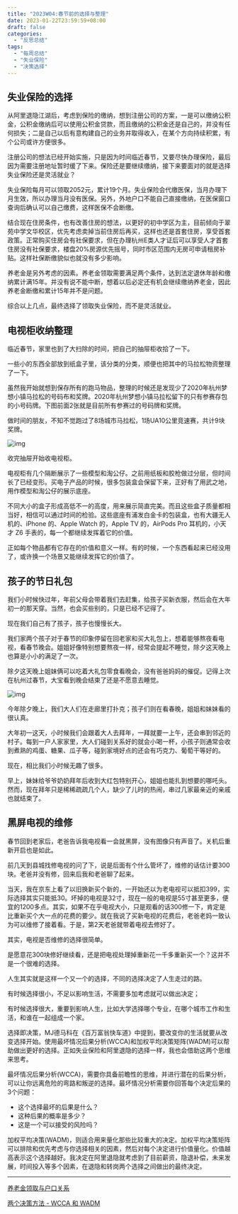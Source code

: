 ```yaml
---
title: "2023W04:春节前的选择与整理"
date: 2023-01-22T23:59:59+08:00
draft: false
categories:
  - "反思总结"
tags:
  - "每周总结"
  - "失业保险"
  - "决策选择"
---
```


## 失业保险的选择

从阿里退隐江湖后，考虑到保险的缴纳，想到注册公司的方案，一是可以缴纳公积金，公积金缴纳后可以使用公积金贷款，而且缴纳的公积金还是自己的，并没有任何损失；二是自己以后有意构建自己的业务并取得收入，在某个方向持续积累，有个公司或许方便很多。

注册公司的想法已经开始实施，只是因为时间临近春节，又要尽快办理保险，最后因为需要注册地址暂时缓了下来。保险还是要继续缴纳，接下来要面对的就是选择失业保险还是灵活就业？

失业保险每月可以领取2052元，累计19个月。失业保险会代缴医保，当月办理下月生效，所以办理当月没有医保。另外，外地户口不能自己直接缴纳，在医保窗口查询后确认可以自己缴费，这样医保不会断缴。

结合现在住房条件，也有改善住房的想法，以更好的初中学区为主，目前倾向于翠苑中学文华校区，优先考虑卖掉当前住房后再买，这样也还是首套住房，享受首套政策。正常购买住房会有社保要求，但在办理杭州E类人才证后可以享受人才首套住房没有社保要求，楼盘20%房源优先摇号，同时市区范围内无房可申请租房补贴。这样社保断缴貌似也就没有多少影响。

养老金是另外考虑的因素。养老金领取需要满足两个条件，达到法定退休年龄和缴纳累计满15年。并没有说不能中断，想着以后必定还有机会继续缴纳养老金，因此养老金断缴和累计15年并不是问题。

综合以上几点，最终选择了领取失业保险，而不是灵活就业。

## 电视柜收纳整理

临近春节，家里也到了大扫除的时间，把自己的抽屉柜收拾了一下。

一些小的东西全部放到纸盒子里，该分类的分类，顺便也把其中的马拉松物资整理了一下。

虽然我开始就想到保存所有的跑马物品，整理的时候还是发现少了2020年杭州梦想小镇马拉松的号码布和奖牌。2020年杭州梦想小镇马拉松留下的只有参赛存包的小号码牌。下图前面2张就是目前所有参赛过的号码牌和奖牌。

做时间的朋友，不知不觉跑过了8场城市马拉松，1场UA10公里竞速赛，共计9块奖牌。

![img](https://cdn.nlark.com/yuque/0/2023/png/177619/1675065273469-45148e75-fa5a-44ff-aecb-6b02007342ac.png)

收完抽屉开始收电视柜。

电视柜有几个隔断展示了一些模型和淘公仔。之前用纸板和胶枪做过分层，但时间长了已经变形。买电子产品的时候，很多包装盒会保留下来，正好有了用武之地，用作模型和淘公仔的展示底座。

不同大小的盒子形成高低不一的高度，用来展示简直完美。而且这些盒子质量都相当好，相信可以通过时间的检验。这些底座有浦发白金卡的包装盒，也有大疆无人机的、iPhone 的、Apple Watch 的，Apple TV 的，AirPods Pro 耳机的，小天才 Z6 手表的，每一个都继续发挥着它的价值。

正如每个物品都有它存在的价值和意义一样。有的时候，一个东西看起来已经没用了，或许换一个场景又能继续发挥它的价值了。

## 孩子的节日礼包

我们小时候快过年，年前父母会带着我们去赶集，给孩子买新衣服，然后会在大年初一的那天穿。当然，也会买些别的，只是已经不记得了。

现在我们自己有了孩子，孩子也慢慢长大。

我们家两个孩子对于春节的印象停留在回老家和买大礼包上，想着能够熬夜看电视，看春节晚会。姐姐好像特别想要熬夜一样，经常会提起不睡觉，除夕这天晚上也算是小小的满足了一次。

除夕这天晚上姐妹俩可以吃着大礼包零食看晚会，没有爸爸妈妈的催促。记得上次在杭州过春节，大宝看到晚会结束了还是不愿意去睡觉。

![img](https://cdn.nlark.com/yuque/0/2023/png/177619/1675071947863-9c1a6fc8-69fd-4406-8263-0c2803baedf6.png)

今年除夕晚上，我们大人们在走廊里打扑克；孩子们则在看春晚，姐姐和妹妹看的很认真。

大年初一这天，小时候我们会跟着大人去拜年，一拜就要一上午，还会串到邻近的村子。每到一户人家家里，大人们碰到关系好的就会小喝一杯，小孩子则通常会收到煮熟的鸡蛋、糖果、瓜子等，碰到家境好点的还会有巧克力、葡萄干等好的。

现在，相比我们小时候无趣了很多。

早上，妹妹给爷爷奶奶拜年后收到大红包特别开心，姐姐也能扎到想要的哪吒头。然而，现在拜年只是稀稀疏疏几个人，缺少了儿时的热闹，串过几家最亲近的亲戚也就结束了。

## 黑屏电视的维修

春节回到老家后，老爸告诉我电视看一会就黑屏，没有图像只有声音了。关机后重新开启也是如此。

前几天到县城找修电视的问了下，说是后面有个什么管坏了，维修的话估计要300块。老爸并没有修，回来后我和老爸聊了起来。

当天，我在京东上看了以旧换新买个新的，一开始还以为老电视可以抵扣399，实际选择其实只能抵30。坏掉的电视是32寸，现在一般的电视是55寸甚至更多，便宜的1200多点。其实，如果不在乎电视大小，只是观看的话300修一下，肯定是比重新买个大一点的花费的要少。就在我说了买新电视的花费后，老爸老妈一致认为可以维修了接着看。于是，第2天老爸就带着电视去修好了。

其实，电视是否维修的选择很简单。

是愿意花300块修好继续看，还是把电视处理掉重新花一千多重新买一个？这并不是一个很难的选择。

人生其实就是这样一个又一个的选择，不同的选择决定了人生走过的路。

有时候选择很小，不足以影响生活，不需要多加考虑就可以做出决定；

有时候选择很大，重要到影响人生，比如大学选择哪个专业，在哪个城市工作和生活，和谁在一起组成一个家。

选择即决策，MJ德马科在《百万富翁快车道》中提到，要改变你的生活就要从改变选择开始。使用最坏情况后果分析(WCCA)和加权平均决策矩阵(WADM)可以帮助做出更好的选择。正如失业保险和阿里退隐的选择一样，我也会借助这两个思维来思考。

最坏情况后果分析(WCCA)，需要你具备前瞻性的思维，并进行潜在的后果分析，可以让你远离危险的弯路和叛逆的选择。最坏情况分析需要你回答每个决定后果的3个问题：

- 这个选择最坏的后果是什么？
- 这种后果的概率是多少？
- 这是一个可以接受的风险吗？

加权平均决策(WADM)，则适合用来量化那些比较重大的决定。加权平均决策矩阵可以排除和优先考虑与你选择相关的因素，然后对每个决定进行价值量化。价值越高表示这个选择越好。我决定在阿里退隐就考虑到了目前薪资，隐退补偿，未来发展，时间投入等多个因素，在退隐和转岗两个选择之间做出的最终决定。



---

[养老金领取与户口关系](http://www.mohrss.gov.cn/SYrlzyhshbzb/zxhd/cjwd/201810/t20181016_302957.html) 

[两个决策方法 - WCCA 和 WADM](https://blog.51cto.com/u_11767891/5679341) 
